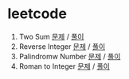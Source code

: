 # leetcode

1. Two Sum [문제](https://leetcode.com/problems/two-sum/) / [풀이](https://github.com/yjm9425/leetcode/blob/master/solutions/1-two-sum.js)
2. Reverse Integer [문제](https://leetcode.com/problems/reverse-integer/) / [풀이](https://github.com/yjm9425/leetcode/blob/master/solutions/7-reverse-integer.js)
3. Palindromw Number [문제](https://leetcode.com/problems/palindrome-number/) / [풀이](https://github.com/yjm9425/leetcode/blob/master/solutions/9-palindrome-number.js)
4. Roman to Integer [문제](https://leetcode.com/problems/roman-to-integer/) / [풀이](https://github.com/yjm9425/leetcode/blob/master/solutions/13-roman-to-integer.js)
